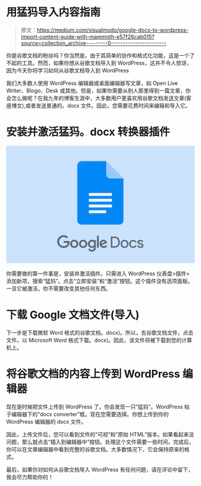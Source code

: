 # 用猛犸导入内容指南

> 原文：<https://medium.com/visualmodo/google-docs-to-wordpress-import-content-guide-with-mammoth-e57f26cab015?source=collection_archive---------0----------------------->

你是谷歌文档的粉丝吗？你当然是。由于其简单的协作和格式化功能，这是一个了不起的工具。然而，如果你想从谷歌文档导入到 WordPress，这并不令人惊讶，因为今天你将学习如何从谷歌文档导入到 WordPress

我们大多数人使用 WordPress 编辑器或桌面编辑器写文章，如 Open Live Writer、Blogo、Desk 或其他。但是，如果你需要从别人那里得到一篇文章，你会怎么做呢？在我九年的博客生涯中，大多数用户更喜欢用谷歌文档发送文章(客座博文),或者发送普通的。docx 文件。因此，您需要花费时间来编辑和导入它。

# 安装并激活猛犸。docx 转换器插件

![](img/b5c1b1635f39cc7e0716e527a85b629f.png)

你需要做的第一件事是，安装并激活插件。只需进入 WordPress 仪表盘>插件>添加新项，搜索“猛犸”。点击“立即安装”和“激活”按钮。这个插件没有选项面板。一旦它被激活，你不需要改变其他任何东西。

# 下载 Google 文档文件(导入)

下一步是下载微软 Word 格式的谷歌文档。docx)。所以，去谷歌文档文件，点击文件。以 Microsoft Word 格式下载。docx)。因此，该文件将被下载到您的计算机上。

# 将谷歌文档的内容上传到 WordPress 编辑器

现在是时候把文件上传到 WordPress 了。你会发现一只“猛犸”。WordPress 帖子编辑器下的“docx converter”框。现在您需要选择。你想上传到你的 WordPress 编辑器的 docx 文件。

因此，上传文件后，您可以看到文件的“可视”和“原始 HTML”版本。如果看起来没问题，那么就点击“插入到编辑器中”按钮。处理这个文件需要一些时间。完成后，你可以在文章编辑器中看到完整的谷歌文档。大多数情况下，它会保持原来的格式。

最后，如果你对如何从谷歌文档导入 WordPress 有任何问题，请在评论中留下，我会尽力帮助你的！